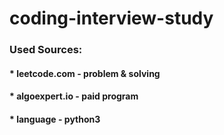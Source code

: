 # coding-interview-study
### Used Sources:
#### * leetcode.com - problem & solving
#### * algoexpert.io - paid program
#### * language - python3